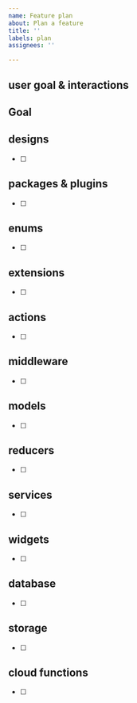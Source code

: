 ```yaml
---
name: Feature plan
about: Plan a feature
title: ''
labels: plan
assignees: ''

---
```


## user goal & interactions 

Goal
- 

## designs 

- [ ] 

## packages & plugins 

- [ ] 

## enums 

- [ ] 

## extensions 

- [ ] 

## actions 

- [ ] 

## middleware 

- [ ] 

## models 

- [ ] 

## reducers 

- [ ] 

## services 

- [ ] 

## widgets 

- [ ] 

## database 

- [ ] 

## storage 

- [ ] 

## cloud functions 

- [ ]
